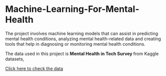 # Machine-Learning-For-Mental-Health
The project involves machine learning models that can assist in predicting mental health conditions, analyzing mental health-related data and creating tools that help in diagnosing or monitoring mental health conditions.

The data used in this project is <b> Mental Health in Tech Survey </b> from Kaggle datasets, 

<a href="https://www.kaggle.com/datasets/osmi/mental-health-in-tech-survey ">Click here to check the data </a>

